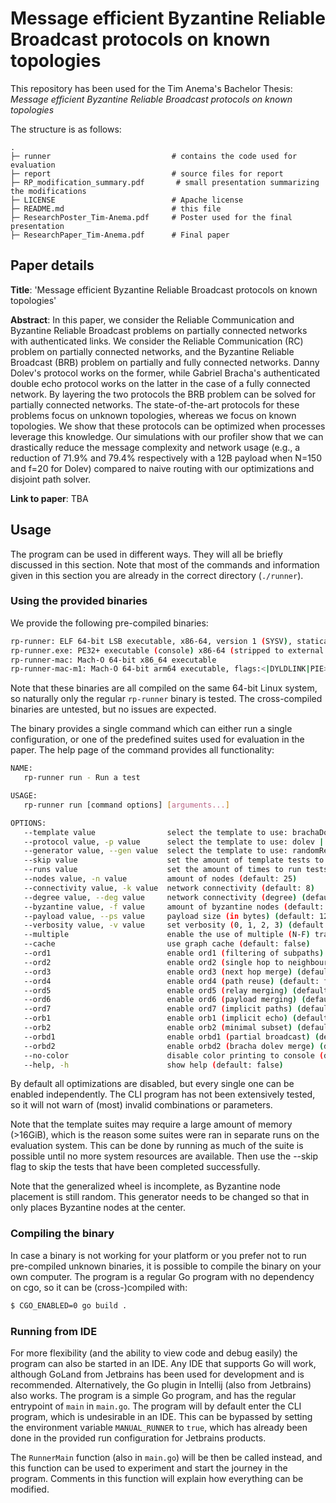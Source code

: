 # Message efficient Byzantine Reliable Broadcast protocols on known topologies
This repository has been used for the Tim Anema's Bachelor Thesis: _Message efficient Byzantine Reliable Broadcast protocols on known topologies_

The structure is as follows:
```shell
.
├─ runner                           # contains the code used for evaluation
├─ report                           # source files for report
├─ RP_modification_summary.pdf       # small presentation summarizing the modifications
├─ LICENSE                          # Apache license
├─ README.md                        # this file
├─ ResearchPoster_Tim-Anema.pdf     # Poster used for the final presentation
├─ ResearchPaper_Tim-Anema.pdf      # Final paper
```

## Paper details
**Title**: 'Message efficient Byzantine Reliable Broadcast protocols on known topologies'

**Abstract**: In this paper, we consider the Reliable Communication and Byzantine Reliable Broadcast 
problems on partially connected networks with authenticated links. We consider the Reliable 
Communication (RC) problem on partially connected networks, and the Byzantine Reliable Broadcast 
(BRB) problem on partially and fully connected networks. Danny Dolev's protocol works on the former, 
while Gabriel Bracha's authenticated double echo protocol works on the latter in the case of a 
fully connected network. By layering the two protocols the BRB problem can be solved for partially 
connected networks.
The state-of-the-art protocols for these problems focus on unknown topologies, whereas we 
focus on known topologies. We show that these protocols can be optimized when processes 
leverage this knowledge. Our simulations with our profiler show that we can drastically 
reduce the message complexity and network usage (e.g., a reduction of 71.9% and 79.4% 
respectively with a 12B payload when N=150 and f=20 for Dolev) compared to naive routing with our optimizations and disjoint path solver.

**Link to paper**: TBA

## Usage
The program can be used in different ways. They will all be briefly discussed in this section. Note that most of the commands 
and information given in this section you are already in the correct directory (`./runner`).

### Using the provided binaries
We provide the following pre-compiled binaries:
```bash
rp-runner: ELF 64-bit LSB executable, x86-64, version 1 (SYSV), statically linked, Go BuildID=00snGlvazJvEE7ELtQ3W/EGzxWo6s-2xljMv_BKsV/UrOVHk6EPZWwVIWePzOD/4jsu2xO_d_LZ-Xy2uD3h, not stripped
rp-runner.exe: PE32+ executable (console) x86-64 (stripped to external PDB), for MS Windows
rp-runner-mac: Mach-O 64-bit x86_64 executable
rp-runner-mac-m1: Mach-O 64-bit arm64 executable, flags:<|DYLDLINK|PIE>
```
Note that these binaries are all compiled on the same 64-bit Linux system, so naturally only the regular `rp-runner` binary is tested. 
The cross-compiled binaries are untested, but no issues are expected.

The binary provides a single command which can either run a single configuration, or one of the predefined suites used for evaluation
in the paper. The help page of the command provides all functionality:
```bash
NAME:
   rp-runner run - Run a test

USAGE:
   rp-runner run [command options] [arguments...]

OPTIONS:
   --template value                select the template to use: brachaDolevIndividualTests | brachaDolevFullTests | brachaDolevScaleTests | dolevIndividualTests | dolevFullTests | dolevScaleTests | brachaIndividualTests | brachaFullTests | brachaScaleTests
   --protocol value, -p value      select the template to use: dolev | bracha | brachaDolev (default: dolev) (default: dolev)
   --generator value, --gen value  select the template to use: randomRegular | multiPartite | fullyConnected | generalizedWheel (default: randomRegular) (default: randomRegular)
   --skip value                    set the amount of template tests to skip (default: 0)
   --runs value                    set the amount of times to run tests (default: 5)
   --nodes value, -n value         amount of nodes (default: 25)
   --connectivity value, -k value  network connectivity (default: 8)
   --degree value, --deg value     network connectivity (degree) (default: k)
   --byzantine value, -f value     amount of byzantine nodes (default: 3)
   --payload value, --ps value     payload size (in bytes) (default: 12)
   --verbosity value, -v value     set verbosity (0, 1, 2, 3) (default: 1)
   --multiple                      enable the use of multiple (N-F) transmitters (default: false)
   --cache                         use graph cache (default: false)
   --ord1                          enable ord1 (filtering of subpaths) (default: false)
   --ord2                          enable ord2 (single hop to neighbours) (default: false)
   --ord3                          enable ord3 (next hop merge) (default: false)
   --ord4                          enable ord4 (path reuse) (default: false)
   --ord5                          enable ord5 (relay merging) (default: false)
   --ord6                          enable ord6 (payload merging) (default: false)
   --ord7                          enable ord7 (implicit paths) (default: false)
   --orb1                          enable orb1 (implicit echo) (default: false)
   --orb2                          enable orb2 (minimal subset) (default: false)
   --orbd1                         enable orbd1 (partial broadcast) (default: false)
   --orbd2                         enable orbd2 (bracha dolev merge) (default: false)
   --no-color                      disable color printing to console (default: false)
   --help, -h                      show help (default: false)
```

By default all optimizations are disabled, but every single one can be enabled independently. The CLI program has not been extensively tested,
so it will not warn of (most) invalid combinations or parameters. 

Note that the template suites may require a large amount of memory (>16GiB), which is the reason some suites were ran in separate runs
on the evaluation system. This can be done by running as much of the suite is possible until no more system resources
are available. Then use the --skip flag to skip the tests that have been completed successfully. 

Note that the generalized wheel is incomplete, as Byzantine node placement is still random. This generator needs to be changed
so that in only places Byzantine nodes at the center.

### Compiling the binary
In case a binary is not working for your platform or you prefer not to run pre-compiled unknown binaries, it is possible to
compile the binary on your own computer. The program is a regular Go program with no dependency on cgo, so it can be (cross-)compiled
with:

```bash
$ CGO_ENABLED=0 go build .
```

### Running from IDE
For more flexibility (and the ability to view code and debug easily) the program can also be started in an IDE. Any IDE 
that supports Go will work, although GoLand from Jetbrains has been used for development and is recommended. Alternatively,
the Go plugin in Intellij (also from Jetbrains) also works. The program is a simple Go program, and has the regular entrypoint
of `main` in `main.go`. The program will by default enter the CLI program, which is undesirable in an IDE. This can be bypassed
by setting the environment variable `MANUAL_RUNNER` to `true`, which has already been done in the provided run configuration
for Jetbrains products.

The `RunnerMain` function (also in `main.go`) will be then be called instead, and this function can be used to experiment
and start the journey in the program. Comments in this function will explain how everything can be modified.